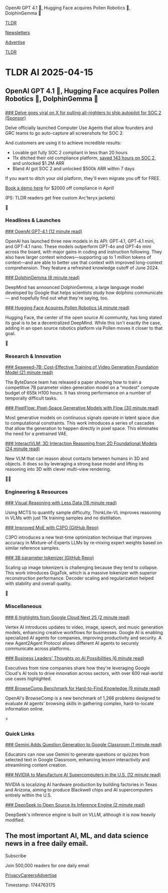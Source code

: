 OpenAI GPT 4.1 🚀, Hugging Face acquires Pollen Robotics 🤖, DolphinGemma 🐬

[TLDR](/)

[Newsletters](/newsletters)

[Advertise](https://advertise.tldr.tech/)

[TLDR](/)

# TLDR AI 2025-04-15

## OpenAI GPT 4.1 🚀, Hugging Face acquires Pollen Robotics 🤖, DolphinGemma 🐬

### 

[### Delve goes viral on X for pulling all-nighters to ship autopilot for SOC 2 (Sponsor)](https://x.com/karunkaushik_/status/1911099962869629262)

Delve officially launched Computer Use Agents that allow founders and GRC teams to go auto-capture all screenshots for SOC 2.

And customers are using it to achieve incredible results:

* Lovable got fully SOC 2 compliant in less than 20 hours
* 11x ditched their old compliance platform, [saved 143 hours on SOC 2](https://www.delve.co/case-study/11x-soc2-compliance-success-delve?utm_source=tldr&utm_medium=newsletter&utm_campaign=ai-apr15), and unlocked $1.2M ARR
* Bland AI got SOC 2 and unlocked $500k ARR within 7 days

If you want to ditch your old platform, they'll even migrate you off for FREE.

[Book a demo here](https://www.delve.co/book-demo?utm_source=tldr&utm_medium=newsletter&utm_campaign=ai_apr15) for $2000 off compliance in April!

(PS: TLDR readers get free custom Arc'teryx jackets)

🚀

### Headlines & Launches

[### OpenAI GPT-4.1 (12 minute read)](https://openai.com/index/gpt-4-1/?utm_source=tldrai)

OpenAI has launched three new models in its API: GPT‑4.1, GPT‑4.1 mini, and GPT‑4.1 nano. These models outperform GPT‑4o and GPT‑4o mini across the board, with major gains in coding and instruction following. They also have larger context windows—supporting up to 1 million tokens of context—and are able to better use that context with improved long-context comprehension. They feature a refreshed knowledge cutoff of June 2024.

[### DolphinGemma (6 minute read)](https://blog.google/technology/ai/dolphingemma/?utm_source=tldrai)

DeepMind has announced DolphinGemma, a large language model developed by Google that helps scientists study how dolphins communicate — and hopefully find out what they're saying, too.

[### Hugging Face Acquires Pollen Robotics (4 minute read)](https://fortune.com/2025/04/14/ai-company-hugging-face-buys-humanoid-robot-company-pollen-robotics-reachy-2/?utm_source=tldrai)

Hugging Face, the center of the open source AI community, has long stated its goal is to be a decentralized DeepMind. While this isn't exactly the case, adding in an open source robotics platform via Pollen moves it closer to that goal.

🧠

### Research & Innovation

[### Seaweed-7B: Cost-Effective Training of Video Generation Foundation Model (21 minute read)](https://seaweed.video/?utm_source=tldrai)

The ByteDance team has released a paper showing how to train a competitive 7B parameter video generation model on a “modest” compute budget of 655k H100 hours. It has strong performance on a number of temporally difficult tasks.

[### PixelFlow: Pixel-Space Generative Models with Flow (30 minute read)](https://arxiv.org/abs/2504.07963?utm_source=tldrai)

Most generative models on continuous signals operate in latent space due to computational constraints. This work introduces a series of cascades that allow the generation to happen directly in pixel space. This eliminates the need for a pretrained VAE.

[### InteractVLM: 3D Interaction Reasoning from 2D Foundational Models (24 minute read)](https://arxiv.org/abs/2504.05303?utm_source=tldrai)

New VLM that can reason about contacts between humans in 3D and objects. It does so by leveraging a strong base model and lifting its reasoning into 3D with clever multi-view rendering.

👨‍💻

### Engineering & Resources

[### Visual Reasoning with Less Data (16 minute read)](https://arxiv.org/abs/2504.07934v1?utm_source=tldrai)

Using MCTS to quantify sample difficulty, ThinkLite-VL improves reasoning in VLMs with just 11k training samples and no distillation.

[### Improved MoE with C3PO (GitHub Repo)](https://github.com/tianyi-lab/c3po?utm_source=tldrai)

C3PO introduces a new test-time optimization technique that improves accuracy in Mixture-of-Experts LLMs by re-mixing expert weights based on similar reference samples.

[### 3B parameter tokenizer (GitHub Repo)](https://github.com/SilentView/GigaTok?utm_source=tldrai)

Scaling up image tokenizers is challenging because they tend to collapse. This work introduces GigaTok, which is a massive tokenizer with superior reconstruction performance. Decoder scaling and regularization helped with stability and overall quality.

🎁

### Miscellaneous

[### 6 highlights from Google Cloud Next 25 (2 minute read)](https://blog.google/products/google-cloud/google-cloud-next-25-recap/?utm_source=tldrai)

Vertex AI introduces updates to video, image, speech, and music generation models, enhancing creative workflows for businesses. Google AI is enabling specialized AI agents for companies, improving productivity and security. A new Agent2Agent Protocol allows different AI agents to securely communicate across platforms.

[### Business Leaders' Thoughts on AI Possibilities (6 minute read)](https://blog.google/products/google-cloud/business-leaders-building-with-ai/?utm_source=tldrai)

Executives from nine companies share how they're leveraging Google Cloud's AI tools to drive innovation across sectors, with over 600 real-world use cases highlighted.

[### BrowseComp Benchmark for Hard-to-Find Knowledge (9 minute read)](https://openai.com/index/browsecomp/?utm_source=tldrai)

OpenAI's BrowseComp is a new benchmark of 1,266 problems designed to evaluate AI agents' browsing skills in gathering complex, hard-to-locate information online.

⚡️

### Quick Links

[### Gemini Adds Question Generation to Google Classroom (1 minute read)](https://workspaceupdates.googleblog.com/2025/04/use-gemini-in-google-classroom-to-generate-questions-from-text.html?utm_source=tldrai)

Educators can now use Gemini to generate questions or quizzes from selected text in Google Classroom, enhancing lesson interactivity and streamlining content creation.

[### NVIDIA to Manufacture AI Supercomputers in the U.S. (12 minute read)](https://blogs.nvidia.com/blog/nvidia-manufacture-american-made-ai-supercomputers-us/?utm_source=tldrai)

NVIDIA is localizing AI hardware production by building factories in Texas and Arizona, aiming to produce Blackwell chips and AI supercomputers entirely within the U.S.

[### DeepSeek to Open Source its Inference Engine (2 minute read)](https://github.com/deepseek-ai/open-infra-index/blob/main/OpenSourcing_DeepSeek_Inference_Engine/README.md?utm_source=tldrai)

DeepSeek's inference engine is built on VLLM, although it is now heavily modified.

## The most important AI, ML, and data science news in a free daily email.

Subscribe

Join 500,000 readers for one daily email

[Privacy](/privacy)[Careers](https://jobs.ashbyhq.com/tldr.tech)[Advertise](/ai/advertise)

Timestamp: 1744763175